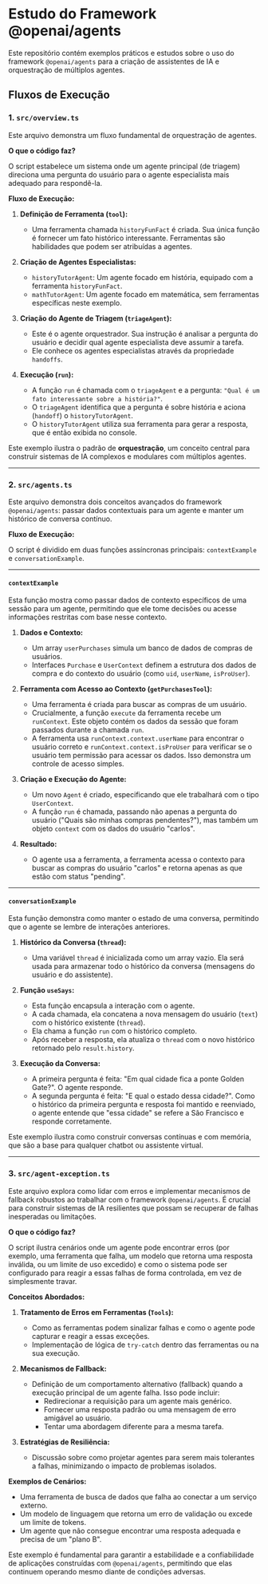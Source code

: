 # Estudo do Framework @openai/agents

Este repositório contém exemplos práticos e estudos sobre o uso do framework `@openai/agents` para a criação de assistentes de IA e orquestração de múltiplos agentes.

## Fluxos de Execução

### 1. `src/overview.ts`

Este arquivo demonstra um fluxo fundamental de orquestração de agentes.

**O que o código faz?**

O script estabelece um sistema onde um agente principal (de triagem) direciona uma pergunta do usuário para o agente especialista mais adequado para respondê-la.

**Fluxo de Execução:**

1.  **Definição de Ferramenta (`tool`):**
    *   Uma ferramenta chamada `historyFunFact` é criada. Sua única função é fornecer um fato histórico interessante. Ferramentas são habilidades que podem ser atribuídas a agentes.

2.  **Criação de Agentes Especialistas:**
    *   `historyTutorAgent`: Um agente focado em história, equipado com a ferramenta `historyFunFact`.
    *   `mathTutorAgent`: Um agente focado em matemática, sem ferramentas específicas neste exemplo.

3.  **Criação do Agente de Triagem (`triageAgent`):**
    *   Este é o agente orquestrador. Sua instrução é analisar a pergunta do usuário e decidir qual agente especialista deve assumir a tarefa.
    *   Ele conhece os agentes especialistas através da propriedade `handoffs`.

4.  **Execução (`run`):**
    *   A função `run` é chamada com o `triageAgent` e a pergunta: `"Qual é um fato interessante sobre a história?"`.
    *   O `triageAgent` identifica que a pergunta é sobre história e aciona (`handoff`) o `historyTutorAgent`.
    *   O `historyTutorAgent` utiliza sua ferramenta para gerar a resposta, que é então exibida no console.

Este exemplo ilustra o padrão de **orquestração**, um conceito central para construir sistemas de IA complexos e modulares com múltiplos agentes.

---

### 2. `src/agents.ts`

Este arquivo demonstra dois conceitos avançados do framework `@openai/agents`: passar dados contextuais para um agente e manter um histórico de conversa contínuo.

**Fluxo de Execução:**

O script é dividido em duas funções assíncronas principais: `contextExample` e `conversationExample`.

---

#### `contextExample`

Esta função mostra como passar dados de contexto específicos de uma sessão para um agente, permitindo que ele tome decisões ou acesse informações restritas com base nesse contexto.

1.  **Dados e Contexto:**
    *   Um array `userPurchases` simula um banco de dados de compras de usuários.
    *   Interfaces `Purchase` e `UserContext` definem a estrutura dos dados de compra e do contexto do usuário (como `uid`, `userName`, `isProUser`).

2.  **Ferramenta com Acesso ao Contexto (`getPurchasesTool`):**
    *   Uma ferramenta é criada para buscar as compras de um usuário.
    *   Crucialmente, a função `execute` da ferramenta recebe um `runContext`. Este objeto contém os dados da sessão que foram passados durante a chamada `run`.
    *   A ferramenta usa `runContext.context.userName` para encontrar o usuário correto e `runContext.context.isProUser` para verificar se o usuário tem permissão para acessar os dados. Isso demonstra um controle de acesso simples.

3.  **Criação e Execução do Agente:**
    *   Um novo `Agent` é criado, especificando que ele trabalhará com o tipo `UserContext`.
    *   A função `run` é chamada, passando não apenas a pergunta do usuário ("Quais são minhas compras pendentes?"), mas também um objeto `context` com os dados do usuário "carlos".

4.  **Resultado:**
    *   O agente usa a ferramenta, a ferramenta acessa o contexto para buscar as compras do usuário "carlos" e retorna apenas as que estão com status "pending".

---

#### `conversationExample`

Esta função demonstra como manter o estado de uma conversa, permitindo que o agente se lembre de interações anteriores.

1.  **Histórico da Conversa (`thread`):**
    *   Uma variável `thread` é inicializada como um array vazio. Ela será usada para armazenar todo o histórico da conversa (mensagens do usuário e do assistente).

2.  **Função `useSays`:**
    *   Esta função encapsula a interação com o agente.
    *   A cada chamada, ela concatena a nova mensagem do usuário (`text`) com o histórico existente (`thread`).
    *   Ela chama a função `run` com o histórico completo.
    *   Após receber a resposta, ela atualiza o `thread` com o novo histórico retornado pelo `result.history`.

3.  **Execução da Conversa:**
    *   A primeira pergunta é feita: "Em qual cidade fica a ponte Golden Gate?". O agente responde.
    *   A segunda pergunta é feita: "E qual o estado dessa cidade?". Como o histórico da primeira pergunta e resposta foi mantido e reenviado, o agente entende que "essa cidade" se refere a São Francisco e responde corretamente.

Este exemplo ilustra como construir conversas contínuas e com memória, que são a base para qualquer chatbot ou assistente virtual.

---

### 3. `src/agent-exception.ts`

Este arquivo explora como lidar com erros e implementar mecanismos de fallback robustos ao trabalhar com o framework `@openai/agents`. É crucial para construir sistemas de IA resilientes que possam se recuperar de falhas inesperadas ou limitações.

**O que o código faz?**

O script ilustra cenários onde um agente pode encontrar erros (por exemplo, uma ferramenta que falha, um modelo que retorna uma resposta inválida, ou um limite de uso excedido) e como o sistema pode ser configurado para reagir a essas falhas de forma controlada, em vez de simplesmente travar.

**Conceitos Abordados:**

1.  **Tratamento de Erros em Ferramentas (`Tools`):**
    *   Como as ferramentas podem sinalizar falhas e como o agente pode capturar e reagir a essas exceções.
    *   Implementação de lógica de `try-catch` dentro das ferramentas ou na sua execução.

2.  **Mecanismos de Fallback:**
    *   Definição de um comportamento alternativo (fallback) quando a execução principal de um agente falha. Isso pode incluir:
        *   Redirecionar a requisição para um agente mais genérico.
        *   Fornecer uma resposta padrão ou uma mensagem de erro amigável ao usuário.
        *   Tentar uma abordagem diferente para a mesma tarefa.

3.  **Estratégias de Resiliência:**
    *   Discussão sobre como projetar agentes para serem mais tolerantes a falhas, minimizando o impacto de problemas isolados.

**Exemplos de Cenários:**

*   Uma ferramenta de busca de dados que falha ao conectar a um serviço externo.
*   Um modelo de linguagem que retorna um erro de validação ou excede um limite de tokens.
*   Um agente que não consegue encontrar uma resposta adequada e precisa de um "plano B".

Este exemplo é fundamental para garantir a estabilidade e a confiabilidade de aplicações construídas com `@openai/agents`, permitindo que elas continuem operando mesmo diante de condições adversas.
